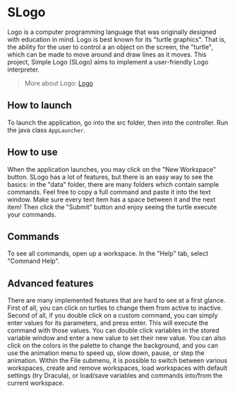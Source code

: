 SLogo
=====

Logo is a computer programming language that was originally designed with education in mind. Logo is best known for its "turtle graphics". That is, the ability for the user to control a an object on the screen, the "turtle", which can be made to move around and draw lines as it moves. This project, Simple Logo (SLogo) aims to implement a user-friendly Logo interpreter.

> More about Logo: [Logo](https://en.wikipedia.org/wiki/Logo_(programming_language))

How to launch
-------------
To launch the application, go into the src folder, then into the controller. Run the java class `AppLauncher`.

How to use
----------
When the application launches, you may click on the "New Workspace" button. SLogo has a lot of features, but there is an easy way to see the basics: in the "data" folder, there are many folders which contain sample commands. Feel free to copy a full command and paste it into the text window. Make sure every text item has a space between it and the next item! Then click the "Submit" button and enjoy seeing the turtle execute your commands.

Commands
--------
To see all commands, open up a workspace. In the "Help" tab, select "Command Help".

Advanced features
-----------------
There are many implemented features that are hard to see at a first glance. First of all, you can click on turtles to change them from active to inactive. Second of all, if you double click on a custom command, you can simply enter values for its parameters, and press enter. This will execute the command with those values. You can double click variables in the stored variable window and enter a new value to set their new value. You can also click on the colors in the palette to change the background, and you can use the animation menu to speed up, slow down, pause, or step the animation. Within the File submenu, it is possible to switch between various workspaces, create and remove workspaces, load workspaces with default settings (try Dracula), or load/save variables and commands into/from the current workspace.
